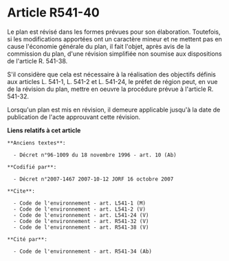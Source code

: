 # Article R541-40

Le plan est révisé dans les formes prévues pour son élaboration. Toutefois, si les modifications apportées ont un caractère
mineur et ne mettent pas en cause l'économie générale du plan, il fait l'objet, après avis de la commission du plan, d'une
révision simplifiée non soumise aux dispositions de l'article R. 541-38.

S'il considère que cela est nécessaire à la réalisation des objectifs définis aux articles L. 541-1, L. 541-2 et L. 541-24,
le préfet de région peut, en vue de la révision du plan, mettre en oeuvre la procédure prévue à l'article R. 541-32.

Lorsqu'un plan est mis en révision, il demeure applicable jusqu'à la date de publication de l'acte approuvant cette révision.

**Liens relatifs à cet article**

	**Anciens textes**:

	  - Décret n°96-1009 du 18 novembre 1996 - art. 10 (Ab)

	**Codifié par**:

	  - Décret n°2007-1467 2007-10-12 JORF 16 octobre 2007

	**Cite**:

	  - Code de l'environnement - art. L541-1 (M)
	  - Code de l'environnement - art. L541-2 (V)
	  - Code de l'environnement - art. L541-24 (V)
	  - Code de l'environnement - art. R541-32 (V)
	  - Code de l'environnement - art. R541-38 (V)

	**Cité par**:

	  - Code de l'environnement - art. R541-34 (Ab)
